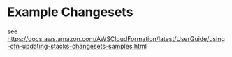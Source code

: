 # Example Changesets
see https://docs.aws.amazon.com/AWSCloudFormation/latest/UserGuide/using-cfn-updating-stacks-changesets-samples.html